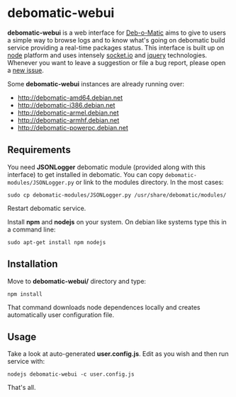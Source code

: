 debomatic-webui
===============

**debomatic-webui** is a web interface for [Deb-o-Matic](https://launchpad.net/debomatic) aims to give to users a simple way to browse logs and to know what's going on debomatic build service providing a real-time packages status.
This interface is built up on [node](http://nodejs.org/) platform and uses intensely [socket.io](http://socket.io/) and [jquery](http://jquery.com/) technologies.
Whenever you want to leave a suggestion or file a bug report, please open a [new issue](https://github.com/LeoIannacone/debomatic-webui/issues).

Some **debomatic-webui** instances are already running over:
 * http://debomatic-amd64.debian.net
 * http://debomatic-i386.debian.net
 * http://debomatic-armel.debian.net
 * http://debomatic-armhf.debian.net
 * http://debomatic-powerpc.debian.net

## Requirements

You need **JSONLogger** debomatic module (provided along with this interface) to get installed in debomatic.
You can copy `debomatic-modules/JSONLogger.py` or link to the modules directory. In the most cases:
```
sudo cp debomatic-modules/JSONLogger.py /usr/share/debomatic/modules/
```
Restart debomatic service.


Install **npm** and **nodejs** on your system. On debian like systems type this in a command line:
```
sudo apt-get install npm nodejs
```

## Installation

Move to **debomatic-webui/** directory and type:
```
npm install
```
That command downloads node dependences locally and creates automatically user configuration file.


## Usage

Take a look at auto-generated **user.config.js**.  Edit as you wish and then run service with:
```
nodejs debomatic-webui -c user.config.js
```

That's all.
